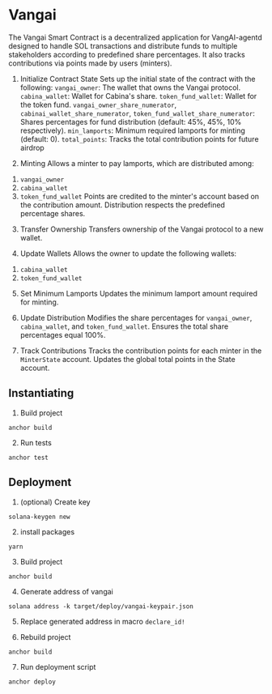 # Vangai

The Vangai Smart Contract is a decentralized application for VangAI-agentd designed to handle SOL transactions and distribute funds to multiple stakeholders according to predefined share percentages. It also tracks contributions via points made by users (minters).

1. Initialize Contract State
Sets up the initial state of the contract with the following:
`vangai_owner`: The wallet that owns the Vangai protocol.
`cabina_wallet`: Wallet for Cabina's share.
`token_fund_wallet`: Wallet for the token fund.
`vangai_owner_share_numerator`, `cabinai_wallet_share_numerator`, `token_fund_wallet_share_numerator`: Shares percentages for fund distribution (default: 45%, 45%, 10% respectively).
`min_lamports`: Minimum required lamports for minting (default: 0).
`total_points`: Tracks the total contribution points for future airdrop

2. Minting
Allows a minter to pay lamports, which are distributed among:
1) `vangai_owner`
2) `cabina_wallet`
3) `token_fund_wallet`
Points are credited to the minter's account based on the contribution amount.
Distribution respects the predefined percentage shares.

3. Transfer Ownership
Transfers ownership of the Vangai protocol to a new wallet.

4. Update Wallets
Allows the owner to update the following wallets:
1) `cabina_wallet`
2) `token_fund_wallet`

5. Set Minimum Lamports
Updates the minimum lamport amount required for minting.

6. Update Distribution
Modifies the share percentages for `vangai_owner`, `cabina_wallet`, and `token_fund_wallet`.
Ensures the total share percentages equal 100%.

7. Track Contributions
Tracks the contribution points for each minter in the ``MinterState`` account.
Updates the global total points in the State account.

## Instantiating

1. Build project
```
anchor build
```

2. Run tests
```
anchor test
```

## Deployment

1. (optional) Create key
```
solana-keygen new
```

2. install packages
```
yarn
```

3. Build project
```
anchor build
```

4. Generate address of vangai
```
solana address -k target/deploy/vangai-keypair.json 
```

5. Replace generated address in macro `declare_id!`

6. Rebuild project
```
anchor build
```

7. Run deployment script
```
anchor deploy
```